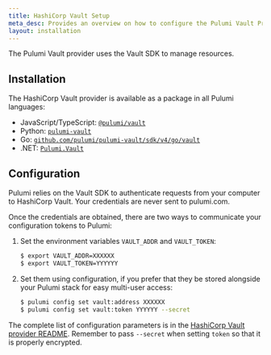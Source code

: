 ```yaml
---
title: HashiCorp Vault Setup
meta_desc: Provides an overview on how to configure the Pulumi Vault Provider.
layout: installation
---
```


The Pulumi Vault provider uses the Vault SDK to manage resources.

## Installation

The HashiCorp Vault provider is available as a package in all Pulumi languages:

* JavaScript/TypeScript: [`@pulumi/vault`](https://www.npmjs.com/package/@pulumi/vault)
* Python: [`pulumi-vault`](https://pypi.org/project/pulumi-vault/)
* Go: [`github.com/pulumi/pulumi-vault/sdk/v4/go/vault`](https://github.com/pulumi/pulumi-vault)
* .NET: [`Pulumi.Vault`](https://www.nuget.org/packages/Pulumi.Vault)

## Configuration

Pulumi relies on the Vault SDK to authenticate requests from your computer to HashiCorp Vault. Your credentials are never sent
to pulumi.com.

Once the credentials are obtained, there are two ways to communicate your configuration tokens to Pulumi:

1. Set the environment variables `VAULT_ADDR` and `VAULT_TOKEN`:

    ```bash
    $ export VAULT_ADDR=XXXXXX
    $ export VAULT_TOKEN=YYYYYY
    ```

2. Set them using configuration, if you prefer that they be stored alongside your Pulumi stack for easy multi-user access:

    ```bash
    $ pulumi config set vault:address XXXXXX
    $ pulumi config set vault:token YYYYYY --secret
    ```

The complete list of
configuration parameters is in the [HashiCorp Vault provider README](https://github.com/pulumi/pulumi-vault/blob/master/README.md).
Remember to pass `--secret` when setting `token` so that it is properly encrypted.
